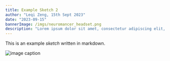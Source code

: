 ```yaml
---
title: Example Sketch 2
author: "Leqi Zeng, 15th Sept 2023"
date: "2023-09-15"
bannerImage: /imgs/neuromancer_headset.png
description: "Lorem ipsum dolor sit amet, consectetur adipiscing elit, sed do eiusmod tempor incididunt ut labore et dolore magna aliqua."
---
```


This is an example *sketch* written in markdown.

![image caption](/imgs/placeholder.png)
